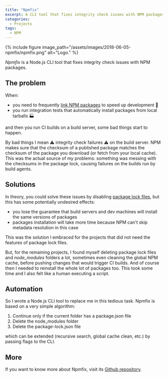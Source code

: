 ```yaml
---
title: "Npmfix"
excerpt: A CLI tool that fixes integrity check issues with NPM packages.
categories:
  - Projects
tags:
  - NPM
---
```


{% include figure image_path="/assets/images/2018-06-05-npmfix/npmfix.png" alt="Logo." %}

*Npmfix* is a Node.js CLI tool that fixes integrity check issues with NPM packages.

## The problem

When:

- you need to frequently [link NPM packages](https://docs.npmjs.com/cli/link) to speed up development :rocket:
- you run integration tests that automatically install packages from local tarballs :factory:

and then you run CI builds on a build server, some bad things start to happen.

By bad things I mean :warning: integrity check failures :warning: on the build server. NPM makes sure that the checksum of a published package matches the checksum of the package you download (or fetch from your local cache). This was the actual source of my problems: something was messing with the checksums in the package lock, causing failures on the builds run by build agents.

## Solutions

In theory, you could solve these issues by disabling [package lock files](https://docs.npmjs.com/files/package-lock.json), but this has some potentially undesired effects:

- you lose the guarantee that build servers and dev machines will install the same versions of packages
- packages installation will take more time because NPM can't skip metadata resolution in this case

This was the solution I embraced for the projects that did not need the features of package lock files.

But, for the remaining projects, I found myself deleting package lock files and *node_modules* folders a lot, sometimes even cleaning the global NPM cache, before pushing changes that would trigger CI builds. And of course then I needed to reinstall the whole lot of packages too. This took some time and I also felt like a human executing a script.

## Automation

So I wrote a Node.js CLI tool to replace me in this tedious task. Npmfix is based on a very simple algorithm:

1. Continue only if the current folder has a package.json file
2. Delete the node_modules folder
3. Delete the package-lock.json file

which can be extended (recursive search, global cache clean, etc.) by passing flags to the CLI.

## More

If you want to know more about Npmfix, visit its [Github repository](https://github.com/labarilem/npmfix).